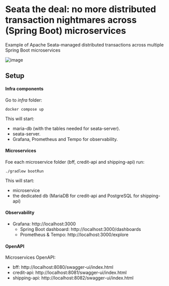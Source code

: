 
# Seata the deal: no more distributed transaction nightmares across (Spring Boot) microservices

Example of Apache Seata-managed distributed transactions across multiple Spring Boot microservices

![image](https://github.com/user-attachments/assets/2ceffe93-ca6f-4288-80f7-1f4f693fe87b)

## Setup

#### Infra components
Go to *infra* folder:

    docker compose up

This will start:

- maria-db (with the tables needed for seata-server).
- seata-server.
- Grafana, Prometheus and Tempo for observability.

#### Microservices
Foe each microservice folder (bff, credit-api and shipping-api) run:

    ./gradlew bootRun

This will start:

- microservice
- the dedicated db (MariaDB for credit-api and PostgreSQL for shipping-api)

#### Observability
- Grafana: http://localhost:3000
  - Spring Boot dashboard: http://localhost:3000/dashboards
  - Prometheus & Tempo: http://localhost:3000/explore

#### OpenAPI
Microservices OpenAPI:
- bff: http://localhost:8080/swagger-ui/index.html
- credit-api: http://localhost:8081/swagger-ui/index.html
- shipping-api: http://localhost:8082/swagger-ui/index.html
